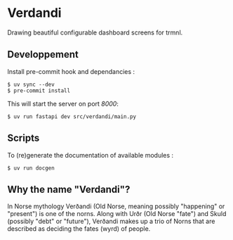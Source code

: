 # Verdandi

Drawing beautiful configurable dashboard screens for trmnl.

## Developpement

Install pre-commit hook and dependancies :

```shell
$ uv sync --dev
$ pre-commit install
```

This will start the server on port _8000_:

```shell
$ uv run fastapi dev src/verdandi/main.py
```

## Scripts

To (re)generate the documentation of available modules :

```shell
$ uv run docgen
```

## Why the name "Verdandi"?

In Norse mythology Verðandi (Old Norse, meaning possibly "happening" or
"present") is one of the norns. Along with Urðr (Old Norse "fate") and Skuld
(possibly "debt" or "future"), Verðandi makes up a trio of Norns that are
described as deciding the fates (wyrd) of people.
